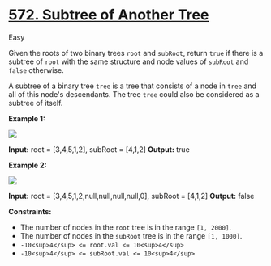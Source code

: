 # [572\. Subtree of Another Tree](https://leetcode.com/problems/subtree-of-another-tree/)

Easy

Given the roots of two binary trees `root` and `subRoot`, return `true` if there is a subtree of `root` with the same structure and node values of `subRoot` and `false` otherwise.

A subtree of a binary tree `tree` is a tree that consists of a node in `tree` and all of this node's descendants. The tree `tree` could also be considered as a subtree of itself.

**Example 1:**

![](https://assets.leetcode.com/uploads/2021/04/28/subtree1-tree.jpg)

**Input:** root = \[3,4,5,1,2\], subRoot = \[4,1,2\]
**Output:** true

**Example 2:**

![](https://assets.leetcode.com/uploads/2021/04/28/subtree2-tree.jpg)

**Input:** root = \[3,4,5,1,2,null,null,null,null,0\], subRoot = \[4,1,2\]
**Output:** false

**Constraints:**

- The number of nodes in the `root` tree is in the range `[1, 2000]`.
- The number of nodes in the `subRoot` tree is in the range `[1, 1000]`.
- `-10<sup>4</sup> <= root.val <= 10<sup>4</sup>`
- `-10<sup>4</sup> <= subRoot.val <= 10<sup>4</sup>`
